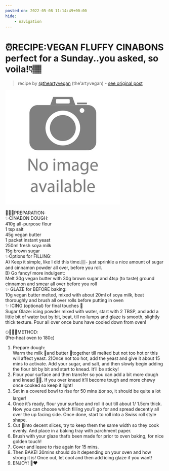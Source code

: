 ```yaml
---
posted on: 2022-05-08 11:14:49+00:00
hide:
    - navigation
---
```


# ⏰RECIPE:VEGAN FLUFFY CINABONS perfect for a Sunday..you asked, so voila!👇🏽 

> recipe by [@theartyvegan](https://www.instagram.com/theartyvegan/) 
(the’artyvegan) - [see original post](https://instagram.com/p/CdS4XzOID62)

![](../img/noimage.jpg)

  
👩🏽‍🍳PREPARATION:  
✨CINABON DOUGH:  
410g all-purpose flour  
1 tsp salt  
45g vegan butter  
1 packet instant yeast  
250ml fresh soya milk  
15g brown sugar  
✨Options for FILLING:  
A) Keep it simple, like I did this time👆🏽- just sprinkle a nice amount of sugar and cinnamon powder all over, before you roll.   
B) Go fancy/ more indulgent:   
Melt 30g vegan butter with 30g brown sugar and 4tsp (to taste) ground cinnamon and smear all over before you roll  
✨ GLAZE for BEFORE baking:  
10g vegan butter melted, mixed with about 20ml of soya milk, beat thoroughly and brush all over rolls before putting in oven  
✨ ICING (optional) for final touches 🤤  
Sugar Glaze: icing powder mixed with water, start with 2 TBSP, and add a little bit of water but by bit,  beat, till no lumps and glaze is smooth, slightly thick texture. Pour all over once buns have cooled down from oven!   
  
⏲👩🏽‍🍳METHOD:   
(Pre-heat oven to 180c)  
1) Prepare dough:  
 Warm the milk 🥛and butter 🧈together till melted but not too hot or this will affect yeast. 2)Once not too hot, add the yeast and give it about 15 mins to activate. Add your sugar, and salt, and then slowly begin adding the flour bit by bit and start to knead. It’ll be sticky!   
3) Flour your surface and then transfer so you can add a bit more dough and knead 👊🏽. If you over knead it’ll become tough and more chewy once cooked so keep it light!   
4) Set in a covered bowl to rise for 50 mins ⏳or so, it should be quite a lot larger!   
5) Once it’s ready, flour your surface and roll it out till about 1/ 1.5cm thick. Now you can choose which filling you’ll go for and spread decently all over the up facing side. Once done, start to roll into a Swiss roll style shape.   
6) Cut 🔪into decent slices, try to keep them the same width so they cook evenly. And place in a baking tray with parchment paper.   
7) Brush with your glaze that’s been made for prior to oven baking, for nice golden touch!  
8) Cover and leave to rise again for 15 mins.   
9) Then BAKE! 30mins should do it depending on your oven and how strong it is! Once out, let cool and then add icing glaze if you want!   
10) ENJOY! 🤤♥️   
